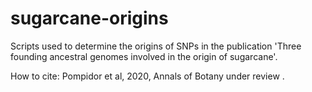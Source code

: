 # sugarcane-origins

Scripts used to determine the origins of SNPs in the publication 'Three founding ancestral genomes involved in the origin of sugarcane'.

How to cite: Pompidor et al, 2020,  Annals of Botany under review .

